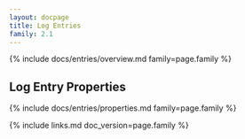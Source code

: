```yaml
---
layout: docpage
title: Log Entries
family: 2.1
---
```


{% include docs/entries/overview.md family=page.family %}


## Log Entry Properties

{% include docs/entries/properties.md family=page.family %}


{% include links.md doc_version=page.family %}

